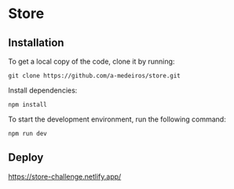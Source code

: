 # Store

## Installation
To get a local copy of the code, clone it by running:
```
git clone https://github.com/a-medeiros/store.git
```

Install dependencies:
```
npm install
```

To start the development environment, run the following command:
```
npm run dev
```

## Deploy
https://store-challenge.netlify.app/
